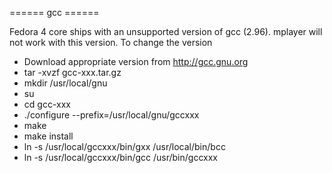====== gcc ======



Fedora 4 core ships with an unsupported version of gcc (2.96).  mplayer will not work with this version.  To change the version

  - Download appropriate version from http://gcc.gnu.org
  - tar -xvzf gcc-xxx.tar.gz
  - mkdir /usr/local/gnu
  - su
  - cd gcc-xxx
  - ./configure --prefix=/usr/local/gnu/gccxxx
  - make 
  - make install
  - ln -s /usr/local/gccxxx/bin/gxx /usr/local/bin/bcc
  - ln -s /usr/local/gccxxx/bin/gcc /usr/bin/gccxxx
